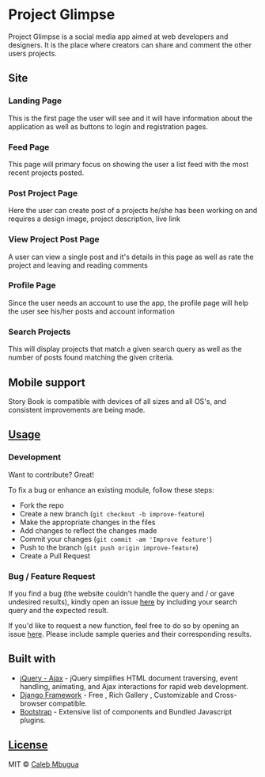 # Project Glimpse

Project Glimpse is a social media app aimed at web developers and designers. It is the place where creators can share and comment the other users projects.

## Site

### Landing Page

This is the first page the user will see and it will have information about the application as well as buttons to login and registration pages.

### Feed Page

This page will primary focus on showing the user a list feed with the most recent projects posted.

### Post Project Page

Here the user can create post of a projects he/she has been working on and requires a design image, project description, live link

### View Project Post Page

A user can view a single post and it's details in this page as well as rate the project and leaving and reading comments

### Profile Page

Since the user needs an account to use the app, the profile page will help the user see his/her posts and account information

### Search Projects

This will display projects that match a given search query as well as the number of posts found matching the given criteria.

## Mobile support

Story Book is compatible with devices of all sizes and all OS's, and consistent improvements are being made.

## [Usage](https://github.com/g90tony/project-glimpse)

### Development

Want to contribute? Great!

To fix a bug or enhance an existing module, follow these steps:

- Fork the repo
- Create a new branch (`git checkout -b improve-feature`)
- Make the appropriate changes in the files
- Add changes to reflect the changes made
- Commit your changes (`git commit -am 'Improve feature'`)
- Push to the branch (`git push origin improve-feature`)
- Create a Pull Request

### Bug / Feature Request

If you find a bug (the website couldn't handle the query and / or gave undesired results), kindly open an issue [here](https://github.com/g90tony/project-glimpse/issues/new) by including your search query and the expected result.

If you'd like to request a new function, feel free to do so by opening an issue [here](https://github.com/g90tony/project-glimpse/issues/new). Please include sample queries and their corresponding results.

## Built with

- [jQuery - Ajax](http://www.w3schools.com/jquery/jquery_ref_ajax.asp) - jQuery simplifies HTML document traversing, event handling, animating, and Ajax interactions for rapid web development.
- [Django Framework](https://docs.djangoproject.com/en/3.2/) - Free , Rich Gallery , Customizable and Cross-browser compatible.
- [Bootstrap](http://getbootstrap.com/) - Extensive list of components and Bundled Javascript plugins.

## [License](https://github.com/g9tony/story-book/blob/master/LICENSE.md)

MIT © [Caleb Mbugua ](https://github.com/g90tony)
